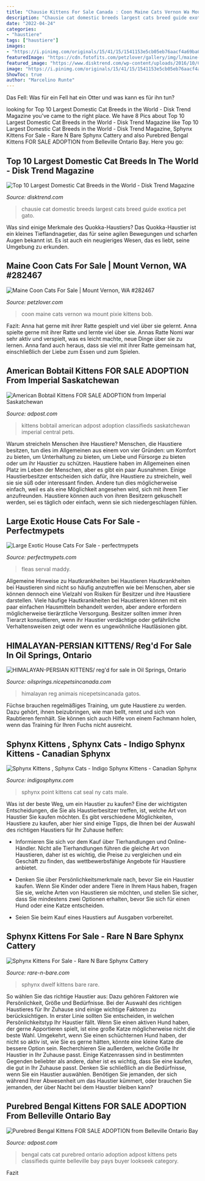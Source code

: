 ```yaml
---
title: "Chausie Kittens For Sale Canada : Coon Maine Cats Vernon Wa Mount Pixie Kittens Bob"
description: "Chausie cat domestic breeds largest cats breed guide exotica pet gato"
date: "2022-04-24"
categories:
- "haustiere"
tags: ["haustiere"]
images:
- "https://i.pinimg.com/originals/15/41/15/1541153e5cb05eb76aacf4a69ba07da2.jpg"
featuredImage: "https://cdn.fotofits.com/petzlover/gallery/img/l/maine-coon-642711.jpg"
featured_image: "https://www.disktrend.com/wp-content/uploads/2016/10/Chausie-cat-025.jpg"
image: "https://i.pinimg.com/originals/15/41/15/1541153e5cb05eb76aacf4a69ba07da2.jpg"
ShowToc: true
author: "Marcelino Runte"
---
```



Das Fell: Was für ein Fell hat ein Otter und was kann es für ihn tun?

	

		
looking for Top 10 Largest Domestic Cat Breeds in the World - Disk Trend Magazine you've came to the right place. We have 8 Pics about Top 10 Largest Domestic Cat Breeds in the World - Disk Trend Magazine like Top 10 Largest Domestic Cat Breeds in the World - Disk Trend Magazine, Sphynx Kittens For Sale - Rare N Bare Sphynx Cattery and also Purebred Bengal Kittens FOR SALE ADOPTION from Belleville Ontario Bay. Here you go:
		
    
## Top 10 Largest Domestic Cat Breeds In The World - Disk Trend Magazine

<img loading=lazy src="https://www.disktrend.com/wp-content/uploads/2016/10/Chausie-cat-025.jpg" onerror="this.onerror=null;this.src='https://tse3.mm.bing.net/th?id=OIP.MVkR2s-766TVO1J3HMK1ywHaFh&amp;pid=15.1';" alt="Top 10 Largest Domestic Cat Breeds in the World - Disk Trend Magazine">

_Source: disktrend.com_

>chausie cat domestic breeds largest cats breed guide exotica pet gato. 

	

Was sind einige Merkmale des Quokka-Haustiers?
Das Quokka-Haustier ist ein kleines Tieflandnagetier, das für seine agilen Bewegungen und scharfen Augen bekannt ist. Es ist auch ein neugieriges Wesen, das es liebt, seine Umgebung zu erkunden.

    
## Maine Coon Cats For Sale | Mount Vernon, WA #282467

<img loading=lazy src="https://cdn.fotofits.com/petzlover/gallery/img/l/maine-coon-642711.jpg" onerror="this.onerror=null;this.src='https://tse3.mm.bing.net/th?id=OIP.SR3dsd1-vjULdgjyULoJHAHaEp&amp;pid=15.1';" alt="Maine Coon Cats For Sale | Mount Vernon, WA #282467">

_Source: petzlover.com_

>coon maine cats vernon wa mount pixie kittens bob. 

	

Fazit: Anna hat gerne mit ihrer Ratte gespielt und viel über sie gelernt.
Anna spielte gerne mit ihrer Ratte und lernte viel über sie. Annas Ratte Nomi war sehr aktiv und verspielt, was es leicht machte, neue Dinge über sie zu lernen. Anna fand auch heraus, dass sie viel mit ihrer Ratte gemeinsam hat, einschließlich der Liebe zum Essen und zum Spielen.

    
## American Bobtail Kittens FOR SALE ADOPTION From Imperial Saskatchewan

<img loading=lazy src="http://www.adpost.com/classifieds/upload/ca/pets/ca_pets.15129.1.jpg" onerror="this.onerror=null;this.src='https://tse2.mm.bing.net/th?id=OIP.g5qnUblr5esWzp4vNrpNXAHaF5&amp;pid=15.1';" alt="American Bobtail Kittens FOR SALE ADOPTION from Imperial Saskatchewan">

_Source: adpost.com_

>kittens bobtail american adpost adoption classifieds saskatchewan imperial central pets. 

	

Warum streicheln Menschen ihre Haustiere?
Menschen, die Haustiere besitzen, tun dies im Allgemeinen aus einem von vier Gründen: um Komfort zu bieten, um Unterhaltung zu bieten, um Liebe und Fürsorge zu bieten oder um ihr Haustier zu schützen. Haustiere haben im Allgemeinen einen Platz im Leben der Menschen, aber es gibt ein paar Ausnahmen. Einige Haustierbesitzer entscheiden sich dafür, ihre Haustiere zu streicheln, weil sie sie süß oder interessant finden. Andere tun dies möglicherweise einfach, weil es als eine Möglichkeit angesehen wird, sich mit ihrem Tier anzufreunden. Haustiere können auch von ihren Besitzern gekuschelt werden, sei es täglich oder einfach, wenn sie sich niedergeschlagen fühlen.

    
## Large Exotic House Cats For Sale - Perfectmypets

<img loading=lazy src="https://i.pinimg.com/originals/15/41/15/1541153e5cb05eb76aacf4a69ba07da2.jpg" onerror="this.onerror=null;this.src='https://tse1.mm.bing.net/th?id=OIP.Tpa392jIk_p1VIuvClUBNQHaKX&amp;pid=15.1';" alt="Large Exotic House Cats For Sale - perfectmypets">

_Source: perfectmypets.com_

>fleas serval maddy. 

	

Allgemeine Hinweise zu Hautkrankheiten bei Haustieren
Hautkrankheiten bei Haustieren sind nicht so häufig anzutreffen wie bei Menschen, aber sie können dennoch eine Vielzahl von Risiken für Besitzer und ihre Haustiere darstellen. Viele häufige Hautkrankheiten bei Haustieren können mit ein paar einfachen Hausmitteln behandelt werden, aber andere erfordern möglicherweise tierärztliche Versorgung. Besitzer sollten immer ihren Tierarzt konsultieren, wenn ihr Haustier verdächtige oder gefährliche Verhaltensweisen zeigt oder wenn es ungewöhnliche Hautläsionen gibt.

    
## HIMALAYAN-PERSIAN KITTENS/ Reg&#039;d For Sale In Oil Springs, Ontario

<img loading=lazy src="https://images1.nicepetsincanada.com/nlarge/himalayan-persian-kittens-regd_2988366.jpg" onerror="this.onerror=null;this.src='https://tse3.mm.bing.net/th?id=OIP.JSYw9tuA4vTMIVuqSrCMvAHaE7&amp;pid=15.1';" alt="HIMALAYAN-PERSIAN KITTENS/ reg&#039;d for sale in Oil Springs, Ontario">

_Source: oilsprings.nicepetsincanada.com_

>himalayan reg animais nicepetsincanada gatos. 

	

Füchse brauchen regelmäßiges Training, um gute Haustiere zu werden. Dazu gehört, ihnen beizubringen, wie man bellt, rennt und sich von Raubtieren fernhält. Sie können sich auch Hilfe von einem Fachmann holen, wenn das Training für Ihren Fuchs nicht ausreicht.

    
## Sphynx Kittens , Sphynx Cats - Indigo Sphynx Kittens - Canadian Sphynx

<img loading=lazy src="https://image.jimcdn.com/app/cms/image/transf/none/path/sa03d6532b849ae89/image/i58ab05e2c3c84fc3/version/1380770728/image.jpg" onerror="this.onerror=null;this.src='https://tse1.mm.bing.net/th?id=OIP.8StxcHrEtPTI4iHnVhvIMQHaJb&amp;pid=15.1';" alt="Sphynx Kittens , Sphynx Cats - Indigo Sphynx Kittens - Canadian Sphynx">

_Source: indigosphynx.com_

>sphynx point kittens cat seal ny cats male. 

	

Was ist der beste Weg, um ein Haustier zu kaufen?
Eine der wichtigsten Entscheidungen, die Sie als Haustierbesitzer treffen, ist, welche Art von Haustier Sie kaufen möchten. Es gibt verschiedene Möglichkeiten, Haustiere zu kaufen, aber hier sind einige Tipps, die Ihnen bei der Auswahl des richtigen Haustiers für Ihr Zuhause helfen:
- Informieren Sie sich vor dem Kauf über Tierhandlungen und Online-Händler. Nicht alle Tierhandlungen führen die gleiche Art von Haustieren, daher ist es wichtig, die Preise zu vergleichen und ein Geschäft zu finden, das wettbewerbsfähige Angebote für Haustiere anbietet.

- Denken Sie über Persönlichkeitsmerkmale nach, bevor Sie ein Haustier kaufen. Wenn Sie Kinder oder andere Tiere in Ihrem Haus haben, fragen Sie sie, welche Arten von Haustieren sie möchten, und stellen Sie sicher, dass Sie mindestens zwei Optionen erhalten, bevor Sie sich für einen Hund oder eine Katze entscheiden.

- Seien Sie beim Kauf eines Haustiers auf Ausgaben vorbereitet.

    
## Sphynx Kittens For Sale - Rare N Bare Sphynx Cattery

<img loading=lazy src="https://rare-n-bare.com/wp-content/uploads/2020/08/Sphynx-Dwelf-Kitten-1024x810.jpg" onerror="this.onerror=null;this.src='https://tse1.mm.bing.net/th?id=OIP.ANVWzZwBjxGbcAb-qR9VXwHaF2&amp;pid=15.1';" alt="Sphynx Kittens For Sale - Rare N Bare Sphynx Cattery">

_Source: rare-n-bare.com_

>sphynx dwelf kittens bare rare. 

	

So wählen Sie das richtige Haustier aus: Dazu gehören Faktoren wie Persönlichkeit, Größe und Bedürfnisse.
Bei der Auswahl des richtigen Haustieres für Ihr Zuhause sind einige wichtige Faktoren zu berücksichtigen. In erster Linie sollten Sie entscheiden, in welchen Persönlichkeitstyp Ihr Haustier fällt. Wenn Sie einen aktiven Hund haben, der gerne Apportieren spielt, ist eine große Katze möglicherweise nicht die beste Wahl. Umgekehrt, wenn Sie einen schüchternen Hund haben, der nicht so aktiv ist, wie Sie es gerne hätten, könnte eine kleine Katze die bessere Option sein. Recherchieren Sie außerdem, welche Größe Ihr Haustier in Ihr Zuhause passt. Einige Katzenrassen sind in bestimmten Gegenden beliebter als andere, daher ist es wichtig, dass Sie eine kaufen, die gut in Ihr Zuhause passt. Denken Sie schließlich an die Bedürfnisse, wenn Sie ein Haustier auswählen. Benötigen Sie jemanden, der sich während Ihrer Abwesenheit um das Haustier kümmert, oder brauchen Sie jemanden, der über Nacht bei dem Haustier bleiben kann?

    
## Purebred Bengal Kittens FOR SALE ADOPTION From Belleville Ontario Bay

<img loading=lazy src="http://www.adpost.com/classifieds/upload/ca/pets/ca_pets.47363.2.jpg" onerror="this.onerror=null;this.src='https://tse3.mm.bing.net/th?id=OIP.YDoHMMYrCMD_iEOvvV5qsAHaFj&amp;pid=15.1';" alt="Purebred Bengal Kittens FOR SALE ADOPTION from Belleville Ontario Bay">

_Source: adpost.com_

>bengal cats cat purebred ontario adoption adpost kittens pets classifieds quinte belleville bay pays buyer lookseek category. 

	

Fazit

